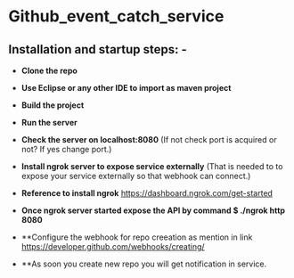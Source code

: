 # Github_event_catch_service

## Installation and startup steps: -

* **Clone the repo**

* **Use Eclipse or any other IDE to import as maven project**

* **Build the project**

* **Run the server**

* **Check the server on localhost:8080** (If not check port is acquired or not? If yes change port.)

* **Install ngrok server to expose service externally** (That is needed to to expose your service externally so that webhook can connect.)

* **Reference to install ngrok** https://dashboard.ngrok.com/get-started

* **Once ngrok server started expose the API by command $ ./ngrok http 8080**
 
* **Configure the webhook for repo creeation as mention in link https://developer.github.com/webhooks/creating/

* **As soon you create new repo you will get notification in service.

